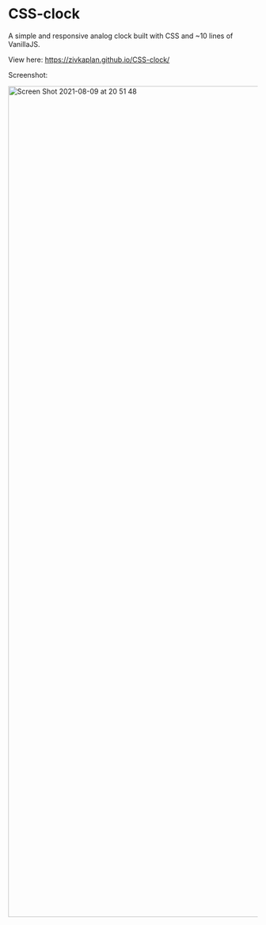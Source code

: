 # CSS-clock

A simple and responsive analog clock built with CSS and ~10 lines of VanillaJS.

View here: https://zivkaplan.github.io/CSS-clock/

Screenshot:

<img width="1676" alt="Screen Shot 2021-08-09 at 20 51 48" src="https://user-images.githubusercontent.com/80772683/128751221-758571f0-787b-43e7-83ea-bdc65c910be6.png">
